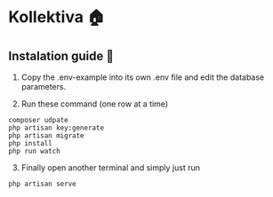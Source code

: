 # Kollektiva 🏠

 
 
 ## Instalation guide 🌱
 
1. Copy the .env-example into its own .env file and edit the database parameters.

2. Run these command (one row at a time)
 ```
 composer udpate
 php artisan key:generate
 php artisan migrate
 php install
 php run watch
 ```

3. Finally open another terminal and simply just run 
```
php artisan serve
```

